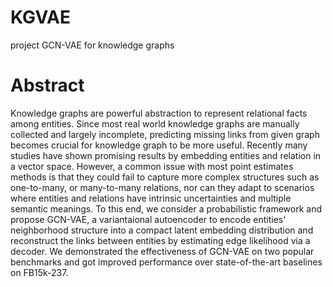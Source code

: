 # KGVAE
project GCN-VAE for knowledge graphs

# Abstract
Knowledge graphs are powerful abstraction to represent relational facts among entities. Since most real world knowledge graphs are manually collected and largely incomplete, predicting missing links from given graph becomes crucial for knowledge graph to be more useful. Recently many studies have shown promising results by embedding entities and relation in a vector space. However, a common issue with most point estimates methods is that they could fail to capture more complex structures such as one-to-many, or many-to-many relations, nor can they adapt to scenarios where entities and relations have intrinsic uncertainties and multiple semantic meanings. To this end, we consider a probabilistic framework and propose GCN-VAE, a variantaional autoencoder to encode entities' neighborhood structure into a compact latent embedding distribution and reconstruct the links between entities by estimating edge likelihood via a decoder. We demonstrated the effectiveness of GCN-VAE on two popular benchmarks and got improved performance over state-of-the-art baselines on FB15k-237. 

